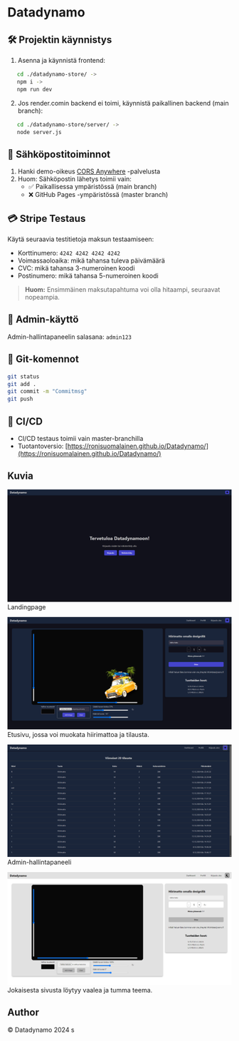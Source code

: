 # Datadynamo

## 🛠️ Projektin käynnistys

1. Asenna ja käynnistä frontend:   
```bash
   cd ./datadynamo-store/ ->
   npm i ->
   npm run dev   
```

2. Jos render.comin backend ei toimi, käynnistä paikallinen backend (main branch):   
```bash
   cd ./datadynamo-store/server/ ->
   node server.js   
```

## 📧 Sähköpostitoiminnot

1. Hanki demo-oikeus [CORS Anywhere](https://cors-anywhere.herokuapp.com/corsdemo) -palvelusta
2. Huom: Sähköpostin lähetys toimii vain:
   - ✅ Paikallisessa ympäristössä (main branch)
   - ❌ GitHub Pages -ympäristössä (master branch)

## 💳 Stripe Testaus

Käytä seuraavia testitietoja maksun testaamiseen:
- Korttinumero: `4242 4242 4242 4242`
- Voimassaoloaika: mikä tahansa tuleva päivämäärä
- CVC: mikä tahansa 3-numeroinen koodi
- Postinumero: mikä tahansa 5-numeroinen koodi

> **Huom:** Ensimmäinen maksutapahtuma voi olla hitaampi, seuraavat nopeampia.

## 🔐 Admin-käyttö

Admin-hallintapaneelin salasana: `admin123`

## 🔄 Git-komennot

```bash
git status
git add .
git commit -m "Commitmsg"
git push
```

## 🚀 CI/CD

- CI/CD testaus toimii vain master-branchilla
- Tuotantoversio: [https://ronisuomalainen.github.io/Datadynamo/](https://ronisuomalainen.github.io/Datadynamo/)

## Kuvia
![login](/images/image.png)
Landingpage

![main](/images/image-2.png)
Etusivu, jossa voi muokata hiirimattoa ja tilausta.

![admin](/images/image-3.png)
Admin-hallintapaneeli

![lightmode](/images/image-4.png)
Jokaisesta sivusta löytyy vaalea ja tumma teema.

## Author
 © Datadynamo 2024
s